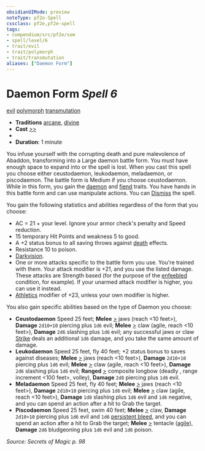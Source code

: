 ```yaml
---
obsidianUIMode: preview
noteType: pf2e-Spell
cssclass: pf2e,pf2e-spell
tags:
- compendium/src/pf2e/som
- spell/level/6
- trait/evil
- trait/polymorph
- trait/transmutation
aliases: ["Daemon Form"]
---
```

# Daemon Form *Spell 6*   
[evil](rules/traits/evil.md "Evil Alignment Trait")  [polymorph](rules/traits/polymorph.md "Polymorph Effect Trait")  [transmutation](rules/traits/transmutation.md "Transmutation School Trait")  

- **Traditions** [arcane](rules/traits/arcane.md "Arcane Tradition Trait"), [divine](rules/traits/divine.md "Divine Tradition Trait")
- **Cast** [>>](rules/core-rulebook/chapter-9-playing-the-game.md#Actions "Two-Action") 
- 
- **Duration**: 1 minute

You infuse yourself with the corrupting death and pure malevolence of Abaddon, transforming into a Large daemon battle form. You must have enough space to expand into or the spell is lost. When you cast this spell you choose either ceustodaemon, leukodaemon, meladaemon, or piscodaemon. The battle form is Medium if you choose ceustodaemon. While in this form, you gain the [daemon](rules/traits/daemon-b1.md "Daemon Creature Trait") and [fiend](rules/traits/fiend.md "Fiend Creature Type Trait") traits. You have hands in this battle form and can use manipulate actions. You can [Dismiss](rules/actions/dismiss.md) the spell.

You gain the following statistics and abilities regardless of the form that you choose:

- AC = 21 + your level. Ignore your armor check's penalty and Speed reduction.
- 15 temporary Hit Points and weakness 5 to good.
- A +2 status bonus to all saving throws against [death](rules/traits/death.md "Death Effect Trait") effects.
- Resistance 10 to poison.
- [Darkvision](rules/abilities/darkvision.md).
- One or more attacks specific to the battle form you use. You're trained with them. Your attack modifier is +21, and you use the listed damage. These attacks are Strength based (for the purpose of the [enfeebled](rules/conditions.md#Enfeebled) condition, for example). If your unarmed attack modifier is higher, you can use it instead.
- [Athletics](compendium/skills.md#Athletics) modifier of +23, unless your own modifier is higher.

You also gain specific abilities based on the type of Daemon you choose:

- **Ceustodaemon** Speed 25 feet; **Melee** [>](rules/core-rulebook/chapter-9-playing-the-game.md#Actions "Single Action") jaws (reach <10 feet>), **Damage** `2d10+10` piercing plus `1d6` evil; **Melee** [>](rules/core-rulebook/chapter-9-playing-the-game.md#Actions "Single Action") claw (agile, reach <10 feet>), **Damage** `2d6` slashing plus `1d6` evil; any successful jaws or claw [Strike](rules/actions/strike.md) deals an additional `1d6` damage, and you take the same amount of damage.
- **Leukodaemon** Speed 25 feet, fly 40 feet; +2 status bonus to saves against diseases; **Melee** [>](rules/core-rulebook/chapter-9-playing-the-game.md#Actions "Single Action") jaws (reach <10 feet>), **Damage** `2d10+10` piercing plus `1d6` evil; **Melee** [>](rules/core-rulebook/chapter-9-playing-the-game.md#Actions "Single Action") claw (agile, reach <10 feet>), **Damage** `2d6` slashing plus `1d6` evil; **Ranged** [>](rules/core-rulebook/chapter-9-playing-the-game.md#Actions "Single Action") composite longbow (deadly <d10>, range increment <100 feet>, volley), **Damage** `2d8` piercing plus `1d6` evil.
- **Meladaemon** Speed 25 feet, fly 40 feet; **Melee** [>](rules/core-rulebook/chapter-9-playing-the-game.md#Actions "Single Action") jaws (reach <10 feet>), **Damage** `2d10+10` piercing plus `1d6` evil; **Melee** [>](rules/core-rulebook/chapter-9-playing-the-game.md#Actions "Single Action") claw (agile, reach <10 feet>), **Damage** `1d8` slashing plus `1d6` evil and `1d6` negative, and you can spend an action after a hit to Grab the target.
- **Piscodaemon** Speed 25 feet, swim 40 feet; **Melee** [>](rules/core-rulebook/chapter-9-playing-the-game.md#Actions "Single Action") claw, **Damage** `2d10+10` piercing plus `1d6` evil and `1d6` [persistent bleed](rules/conditions.md#Persistent%20Damage), and you can spend an action after a hit to Grab the target; **Melee** [>](rules/core-rulebook/chapter-9-playing-the-game.md#Actions "Single Action") tentacle ([agile](rules/traits/agile.md "Agile Weapon Trait")), **Damage** `2d6` bludgeoning plus `1d6` evil and `1d6` poison.

*Source: Secrets of Magic p. 98*